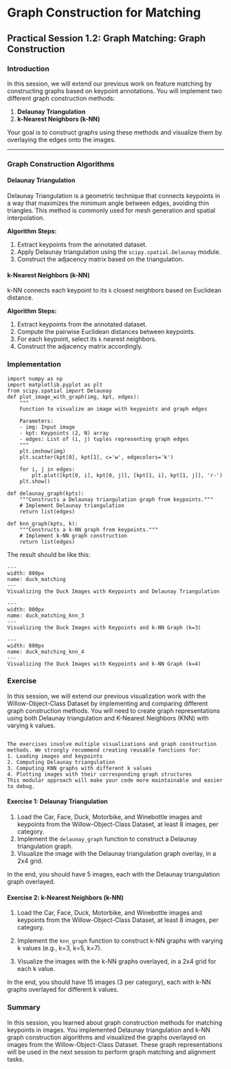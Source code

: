 # Graph Construction for Matching

## Practical Session 1.2: Graph Matching: Graph Construction

### Introduction

In this session, we will extend our previous work on feature matching by constructing graphs based on keypoint annotations. You will implement two different graph construction methods:

1. **Delaunay Triangulation**
2. **k-Nearest Neighbors (k-NN)**

Your goal is to construct graphs using these methods and visualize them by overlaying the edges onto the images.

---

### **Graph Construction Algorithms**
#### **Delaunay Triangulation**
Delaunay Triangulation is a geometric technique that connects keypoints in a way that maximizes the minimum angle between edges, avoiding thin triangles. This method is commonly used for mesh generation and spatial interpolation.

**Algorithm Steps:**
1. Extract keypoints from the annotated dataset.
2. Apply Delaunay triangulation using the `scipy.spatial.Delaunay` module.
3. Construct the adjacency matrix based on the triangulation.

#### **k-Nearest Neighbors (k-NN)**
k-NN connects each keypoint to its `k` closest neighbors based on Euclidean distance.

**Algorithm Steps:**
1. Extract keypoints from the annotated dataset.
2. Compute the pairwise Euclidean distances between keypoints.
3. For each keypoint, select its `k` nearest neighbors.
4. Construct the adjacency matrix accordingly.

### **Implementation**

```{code-block} python
import numpy as np
import matplotlib.pyplot as plt
from scipy.spatial import Delaunay
def plot_image_with_graph(img, kpt, edges):
    """
    Function to visualize an image with keypoints and graph edges
    
    Parameters:
    - img: Input image
    - kpt: Keypoints (2, N) array
    - edges: List of (i, j) tuples representing graph edges
    """
    plt.imshow(img)
    plt.scatter(kpt[0], kpt[1], c='w', edgecolors='k')
    
    for i, j in edges:
        plt.plot([kpt[0, i], kpt[0, j]], [kpt[1, i], kpt[1, j]], 'r-')
    plt.show()

def delaunay_graph(kpts):
    """Constructs a Delaunay triangulation graph from keypoints."""
    # Implement Delaunay triangulation
    return list(edges)

def knn_graph(kpts, k):
    """Constructs a k-NN graph from keypoints."""
    # Implement k-NN graph construction
    return list(edges)
```

The result should be like this:

```{figure} ./images/duck_matching_delaunay.png
---
width: 800px
name: duck_matching
---
Visualizing the Duck Images with Keypoints and Delaunay Triangulation
```
```{figure} ./images/duck_matching_knn_3.png
---
width: 800px
name: duck_matching_knn_3
---
Visualizing the Duck Images with Keypoints and k-NN Graph (k=3)
```
```{figure} ./images/duck_matching_knn.png
---
width: 800px
name: duck_matching_knn_4
---
Visualizing the Duck Images with Keypoints and k-NN Graph (k=4)
```

### Exercise

In this session, we will extend our previous visualization work with the Willow-Object-Class Dataset by implementing and comparing different graph construction methods. You will need to create graph representations using both Delaunay triangulation and K-Nearest Neighbors (KNN) with varying k values.
```{warning}

The exercises involve multiple visualizations and graph construction methods. We strongly recommend creating reusable functions for:
1. Loading images and keypoints
2. Computing Delaunay triangulation
3. Computing KNN graphs with different k values
4. Plotting images with their corresponding graph structures
This modular approach will make your code more maintainable and easier to debug.
```

#### Exercise 1: Delaunay Triangulation

1. Load the Car, Face, Duck, Motorbike, and Winebottle images and keypoints from the Willow-Object-Class Dataset, at least 8 images, per category.
2. Implement the `delaunay_graph` function to construct a Delaunay triangulation graph.
3. Visualize the image with the Delaunay triangulation graph overlay, in a 2x4 grid.

In the end, you should have 5 images, each with the Delaunay triangulation graph overlayed.

#### Exercise 2: k-Nearest Neighbors (k-NN)

1. Load the Car, Face, Duck, Motorbike, and Winebottle images and keypoints from the Willow-Object-Class Dataset, at least 8 images, per category.

2. Implement the `knn_graph` function to construct k-NN graphs with varying k values (e.g., k=3, k=5, k=7).

3. Visualize the images with the k-NN graphs overlayed, in a 2x4 grid for each k value.

In the end, you should have 15 images (3 per category), each with k-NN graphs overlayed for different k values.



### Summary

In this session, you learned about graph construction methods for matching keypoints in images. You implemented Delaunay triangulation and k-NN graph construction algorithms and visualized the graphs overlayed on images from the Willow-Object-Class Dataset. These graph representations will be used in the next session to perform graph matching and alignment tasks.